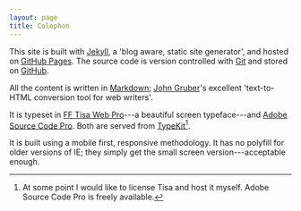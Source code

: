 ```yaml
---
layout: page
title: Colophon
---
```


This site is built with [Jekyll], a 'blog aware, static site generator', and hosted on [GitHub Pages]. The source code is version controlled with [Git] and stored on [GitHub].

All the content is written in [Markdown]; [John Gruber]'s excellent 'text-to-HTML conversion tool for web writers'.

It is typeset in [FF Tisa Web Pro]---a beautiful screen typeface---and [Adobe Source Code Pro]. Both are served from [TypeKit][][^1].

[^1]: At some point I would like to license Tisa and host it myself. Adobe Source Code Pro is freely available.

It is built using a mobile first, responsive methodology. It has no polyfill for older versions of IE; they simply get the small screen version---acceptable enough.

[GitHub Pages]: http://pages.github.com
[Jekyll]: https://github.com/mojombo/jekyll
[FF Tisa Web Pro]: http://www.fontshop.com/fonts/downloads/fontfont/ff_tisa_web_pro/
[TypeKit]: https://typekit.com/
[Git]: http://git-scm.com
[GitHub]: https://github.com/andytlr/andytlr.github.com "Peak about"
[Markdown]: http://daringfireball.net/projects/markdown/
[John Gruber]: http://daringfireball.net/
[Adobe Source Code Pro]: http://blogs.adobe.com/typblography/2012/09/source-code-pro.html